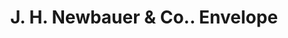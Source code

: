 ---
doi: 10.7916/D8QG051W
date_other: '1902'
date_other_textual: '1902'
form: printed ephemera
genre:
- Envelopes
name:
- J. H. Newbauer & Co.
object_in_context_url: https://biggert.cul.columbia.edu/items/view/ave_biggert_01819
subject_hierarchical_geographic:
- San Francisco, California, United States
subject_name:
- J. H. Newbauer & Co.
title: J. H. Newbauer & Co.. Envelope
sort_title: J. H. Newbauer & Co.. Envelope
call_number: ave_biggert_01819
coordinates:
- 37.78333333333333,-122.41666666666667
pid: ave_biggert_01819
identifiers: ave_biggert_01819
thumbnail: https://derivativo-2.library.columbia.edu/iiif/2/ldpd:490654/full/!256,256/0/native.jpg
permalink: "/biggert/ave_biggert_01819/"
layout: iiif-image-page
---